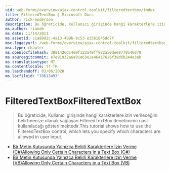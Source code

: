 ```yaml
---
uid: web-forms/overview/ajax-control-toolkit/filteredtextbox/index
title: FilteredTextBox | Microsoft Docs
author: rick-anderson
description: Bu öğreticide, Kullanıcı girişinde hangi karakterlere izin verileceğini belirtmenize olanak sağlayan FilteredTextBox denetiminin nasıl kullanılacağı gösterilmektedir.
ms.author: riande
ms.date: 11/14/2011
ms.assetid: c1a80d2c-4a13-499b-9c53-e3561845dd7f
msc.legacyurl: /web-forms/overview/ajax-control-toolkit/filteredtextbox
msc.type: chapter
ms.openlocfilehash: 3881426dc4e9f122a48ff922a50dee8770546070
ms.sourcegitcommit: e7e91932a6e91a63e2e46417626f39d6b244a3ab
ms.translationtype: MT
ms.contentlocale: tr-TR
ms.lasthandoff: 03/06/2020
ms.locfileid: "78613493"
---
```

# <a name="filteredtextbox"></a><span data-ttu-id="b9168-103">FilteredTextBox</span><span class="sxs-lookup"><span data-stu-id="b9168-103">FilteredTextBox</span></span>

> <span data-ttu-id="b9168-104">Bu öğreticide, Kullanıcı girişinde hangi karakterlere izin verileceğini belirtmenize olanak sağlayan FilteredTextBox denetiminin nasıl kullanılacağı gösterilmektedir.</span><span class="sxs-lookup"><span data-stu-id="b9168-104">This tutorial shows how to use the FilteredTextBox control, which lets you specify which characters are allowed in user input.</span></span>

- [<span data-ttu-id="b9168-105">Bir Metin Kutusunda Yalnızca Belirli Karakterlere İzin Verme (C#)</span><span class="sxs-lookup"><span data-stu-id="b9168-105">Allowing Only Certain Characters in a Text Box (C#)</span></span>](allowing-only-certain-characters-in-a-text-box-cs.md)
- [<span data-ttu-id="b9168-106">Bir Metin Kutusunda Yalnızca Belirli Karakterlere İzin Verme (VB)</span><span class="sxs-lookup"><span data-stu-id="b9168-106">Allowing Only Certain Characters in a Text Box (VB)</span></span>](allowing-only-certain-characters-in-a-text-box-vb.md)
